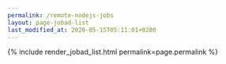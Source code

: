 ```yaml
---
permalink: /remote-nodejs-jobs
layout: page-jobad-list
last_modified_at: 2020-05-15T05:11:01+0200
---
```

{% include render_jobad_list.html permalink=page.permalink %}

